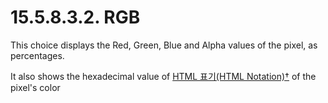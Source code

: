 # 15.5.8.3.2. RGB
This choice displays the Red, Green, Blue and Alpha values of the pixel, as percentages.

It also shows the hexadecimal value of [HTML 표기(HTML Notation)†](./19-glossaryx-html_notation.md) of the pixel's color